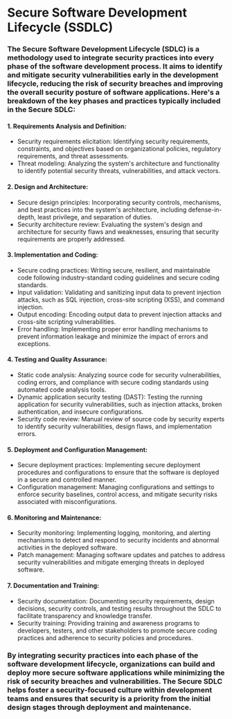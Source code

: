 # Secure Software Development Lifecycle (SSDLC)

### The Secure Software Development Lifecycle (SDLC) is a methodology used to integrate security practices into every phase of the software development process. It aims to identify and mitigate security vulnerabilities early in the development lifecycle, reducing the risk of security breaches and improving the overall security posture of software applications. Here's a breakdown of the key phases and practices typically included in the Secure SDLC:

#### 1. **Requirements Analysis and Definition**:
   - Security requirements elicitation: Identifying security requirements, constraints, and objectives based on organizational policies, regulatory requirements, and threat assessments.
   - Threat modeling: Analyzing the system's architecture and functionality to identify potential security threats, vulnerabilities, and attack vectors.

#### 2. **Design and Architecture**:
   - Secure design principles: Incorporating security controls, mechanisms, and best practices into the system's architecture, including defense-in-depth, least privilege, and separation of duties.
   - Security architecture review: Evaluating the system's design and architecture for security flaws and weaknesses, ensuring that security requirements are properly addressed.

#### 3. **Implementation and Coding**:
   - Secure coding practices: Writing secure, resilient, and maintainable code following industry-standard coding guidelines and secure coding standards.
   - Input validation: Validating and sanitizing input data to prevent injection attacks, such as SQL injection, cross-site scripting (XSS), and command injection.
   - Output encoding: Encoding output data to prevent injection attacks and cross-site scripting vulnerabilities.
   - Error handling: Implementing proper error handling mechanisms to prevent information leakage and minimize the impact of errors and exceptions.

#### 4. **Testing and Quality Assurance**:
   - Static code analysis: Analyzing source code for security vulnerabilities, coding errors, and compliance with secure coding standards using automated code analysis tools.
   - Dynamic application security testing (DAST): Testing the running application for security vulnerabilities, such as injection attacks, broken authentication, and insecure configurations.
   - Security code review: Manual review of source code by security experts to identify security vulnerabilities, design flaws, and implementation errors.

#### 5. **Deployment and Configuration Management**:
   - Secure deployment practices: Implementing secure deployment procedures and configurations to ensure that the software is deployed in a secure and controlled manner.
   - Configuration management: Managing configurations and settings to enforce security baselines, control access, and mitigate security risks associated with misconfigurations.

#### 6. **Monitoring and Maintenance**:
   - Security monitoring: Implementing logging, monitoring, and alerting mechanisms to detect and respond to security incidents and abnormal activities in the deployed software.
   - Patch management: Managing software updates and patches to address security vulnerabilities and mitigate emerging threats in deployed software.

#### 7. **Documentation and Training**:
   - Security documentation: Documenting security requirements, design decisions, security controls, and testing results throughout the SDLC to facilitate transparency and knowledge transfer.
   - Security training: Providing training and awareness programs to developers, testers, and other stakeholders to promote secure coding practices and adherence to security policies and procedures.

### By integrating security practices into each phase of the software development lifecycle, organizations can build and deploy more secure software applications while minimizing the risk of security breaches and vulnerabilities. The Secure SDLC helps foster a security-focused culture within development teams and ensures that security is a priority from the initial design stages through deployment and maintenance.
